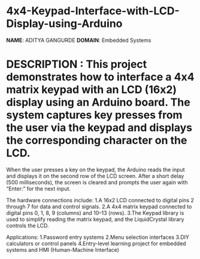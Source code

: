 # 4x4-Keypad-Interface-with-LCD-Display-using-Arduino

**NAME**: ADITYA GANGURDE
**DOMAIN**: Embedded Systems
# DESCRIPTION : This project demonstrates how to interface a 4x4 matrix keypad with an LCD (16x2) display using an Arduino board. The system captures key presses from the user via the keypad and displays the corresponding character on the LCD.

When the user presses a key on the keypad, the Arduino reads the input and displays it on the second row of the LCD screen. After a short delay (500 milliseconds), the screen is cleared and prompts the user again with “Enter:” for the next input.

The hardware connections include:
1.A 16x2 LCD connected to digital pins 2 through 7 for data and control signals.
2.A 4x4 matrix keypad connected to digital pins 0, 1, 8, 9 (columns) and 10–13 (rows).
3.The Keypad library is used to simplify reading the matrix keypad, and the LiquidCrystal library controls the LCD.

Applications:
1.Password entry systems
2.Menu selection interfaces
3.DIY calculators or control panels
4.Entry-level learning project for embedded systems and HMI (Human-Machine Interface)
